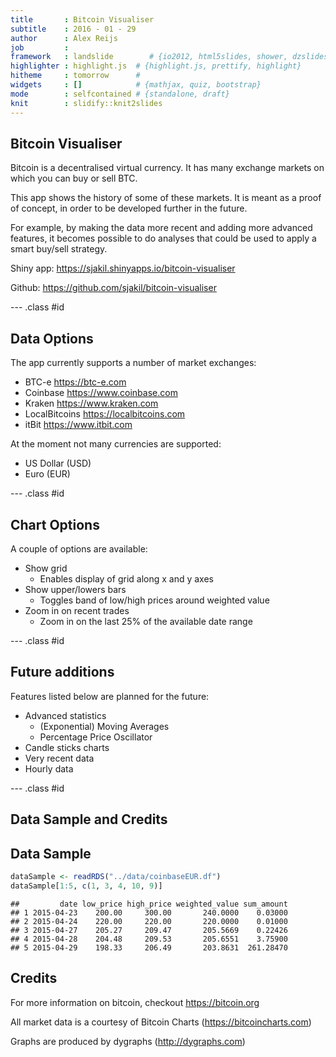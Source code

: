 ```yaml
---
title       : Bitcoin Visualiser
subtitle    : 2016 - 01 - 29
author      : Alex Reijs
job         : 
framework   : landslide        # {io2012, html5slides, shower, dzslides, ...}
highlighter : highlight.js  # {highlight.js, prettify, highlight}
hitheme     : tomorrow      # 
widgets     : []            # {mathjax, quiz, bootstrap}
mode        : selfcontained # {standalone, draft}
knit        : slidify::knit2slides
---
```


## Bitcoin Visualiser

Bitcoin is a decentralised virtual currency. It has many exchange markets on which you can buy or sell BTC.

This app shows the history of some of these markets. It is meant as a proof of concept, in order to be developed further in the future.

For example, by making the data more recent and adding more advanced features, it becomes possible to do analyses that could be used to apply a smart buy/sell strategy.

Shiny app: <https://sjakil.shinyapps.io/bitcoin-visualiser>

Github: <https://github.com/sjakil/bitcoin-visualiser>

--- .class #id 

## Data Options

The app currently supports a number of market exchanges:

- BTC-e         <https://btc-e.com>
- Coinbase      <https://www.coinbase.com>
- Kraken        <https://www.kraken.com>
- LocalBitcoins <https://localbitcoins.com>
- itBit         <https://www.itbit.com>

At the moment not many currencies are supported:

- US Dollar (USD)
- Euro (EUR)

--- .class #id 

## Chart Options

A couple of options are available:

- Show grid
    - Enables display of grid along x and y axes
- Show upper/lowers bars
    - Toggles band of low/high prices around weighted value
- Zoom in on recent trades
    - Zoom in on the last 25% of the available date range

--- .class #id 

## Future additions

Features listed below are planned for the future:

- Advanced statistics
    - (Exponential) Moving Averages
    - Percentage Price Oscillator
- Candle sticks charts
- Very recent data
- Hourly data

--- .class #id 

## Data Sample and Credits

## Data Sample


```r
dataSample <- readRDS("../data/coinbaseEUR.df")
dataSample[1:5, c(1, 3, 4, 10, 9)]
```

```
##         date low_price high_price weighted_value sum_amount
## 1 2015-04-23    200.00     300.00       240.0000    0.03000
## 2 2015-04-24    220.00     220.00       220.0000    0.01000
## 3 2015-04-27    205.27     209.47       205.5669    0.22426
## 4 2015-04-28    204.48     209.53       205.6551    3.75900
## 5 2015-04-29    198.33     206.49       203.8631  261.28470
```

## Credits

For more information on bitcoin, checkout <https://bitcoin.org>

All market data is a courtesy of Bitcoin Charts (<https://bitcoincharts.com>)

Graphs are produced by dygraphs (<http://dygraphs.com>)
